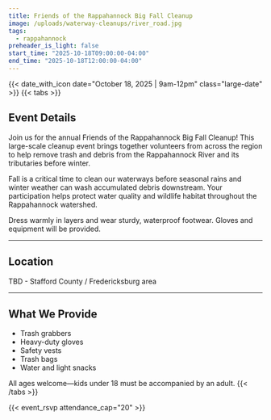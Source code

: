 ```yaml
---
title: Friends of the Rappahannock Big Fall Cleanup
image: /uploads/waterway-cleanups/river_road.jpg
tags:
  - rappahannock
preheader_is_light: false
start_time: "2025-10-18T09:00:00-04:00"
end_time: "2025-10-18T12:00:00-04:00"
---
```


{{< date_with_icon date="October 18, 2025 | 9am-12pm" class="large-date" >}}
{{< tabs >}}
## Event Details

Join us for the annual Friends of the Rappahannock Big Fall Cleanup! This large-scale cleanup event brings together volunteers from across the region to help remove trash and debris from the Rappahannock River and its tributaries before winter.

Fall is a critical time to clean our waterways before seasonal rains and winter weather can wash accumulated debris downstream. Your participation helps protect water quality and wildlife habitat throughout the Rappahannock watershed.

Dress warmly in layers and wear sturdy, waterproof footwear. Gloves and equipment will be provided.

---
## Location

TBD - Stafford County / Fredericksburg area

---
## What We Provide

- Trash grabbers
- Heavy-duty gloves
- Safety vests
- Trash bags
- Water and light snacks

All ages welcome—kids under 18 must be accompanied by an adult.
{{< /tabs >}}

{{< event_rsvp attendance_cap="20" >}}
